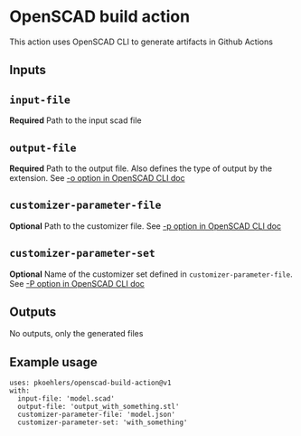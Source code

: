 # OpenSCAD build action
This action uses OpenSCAD CLI to generate artifacts in Github Actions

## Inputs

## `input-file`

**Required** Path to the input scad file

## `output-file`

**Required** Path to the output file. Also defines the type of output by the extension. See [-o option in OpenSCAD CLI doc](https://en.wikibooks.org/wiki/OpenSCAD_User_Manual/Using_OpenSCAD_in_a_command_line_environment)


## `customizer-parameter-file`

**Optional** Path to the customizer file. See [-p option in OpenSCAD CLI doc](https://en.wikibooks.org/wiki/OpenSCAD_User_Manual/Using_OpenSCAD_in_a_command_line_environment)

## `customizer-parameter-set`

**Optional** Name of the customizer set defined in `customizer-parameter-file`. See [-P option in OpenSCAD CLI doc](https://en.wikibooks.org/wiki/OpenSCAD_User_Manual/Using_OpenSCAD_in_a_command_line_environment)

## Outputs

No outputs, only the generated files

## Example usage
```
uses: pkoehlers/openscad-build-action@v1
with:
  input-file: 'model.scad'
  output-file: 'output_with_something.stl'
  customizer-parameter-file: 'model.json'
  customizer-parameter-set: 'with_something'
```
